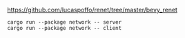 


https://github.com/lucaspoffo/renet/tree/master/bevy_renet


```
cargo run --package network -- server
cargo run --package network -- client
```